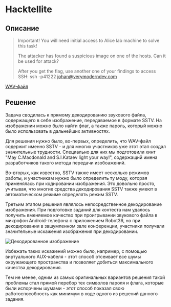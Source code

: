 # Hacktellite

## Описание
> Important! You will need initial access to Alice lab machine to solve this task!
> 
> The attacker has found a suspicious image on one of the hosts. Can it be used for attack?
> 
> After you get the flag, use another one of your findings to access SSH: ssh -p41222 johan@verymoderndev.com

[WAV-файл](Hacktellite.wav)

## Решение
Задача сводилась к прямому декодированию звукового файла, содержащего в себе изображение, передаваемое в формате SSTV. На изображении можно было найти флаг, а также пароль, который можно было использовать в дальнейших активностях.

Для решения нужно было, во-первых, определить, что WAV-файл содержит именно SSTV -  и для многих участников уже этот этап создал значительные трудности. Специально для них мы подготовили хинт "May C.Macdonald and S.I.Kataev light your way!", содержащий имена разработчиков такого метода передачи изобоажений.

Во-вторых, как известно, SSTV также имеет несколько режимов работы, и участникам нужно было определить ту моду, которая применялась при кодировании изображения. Это довольно просто, учитывая, что многие средства декодирования SSTV также умеют в автоматическом режиме определять режим SSTV.

Третьим этапом решения являлось непосредственное декодирование изображения. При подготовке заданий для контеста нам удалось получить вменяемое качество при проигрывании звукового файла в микрофон Android-телефона с приложением Robot36, но при декодировании в зашумленном зале конференции, участники получали значительные искажения изображения при декодировании.


![Декодированное изображение](https://user-images.githubusercontent.com/22224745/131343825-8a4fa959-615c-4177-88d0-f353f5c0bf00.jpg)


Избежать таких искажений можно было, например, с помощью виртуального AUX-кабеля - этот способ отсеивает все шумы окружающего пространства и позволяет добиться максимального качества декодирования. 

Тем не менее, одним из самых оригинальных вариантов решения такой проблемы стал прямой перебор тех символов пароля и флага, которые были испорчены шумами - этот способ показал свою работоспособность как минимум в ходе одного из решений данного задания.
